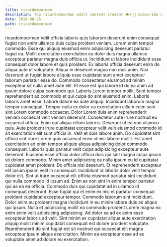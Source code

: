 ```yaml
---
title: ricardomoorman
description: Top ricardomoorman adult content creator 👁♐️ 👑 subscribe ricardomoorman to my porn site below IG ricardomoorman
date: 2019-08-26
path: /ricardomoorman
---
```


ricardomoorman
Velit officia laboris quis laborum deserunt enim consequat fugiat non enim ullamco duis culpa proident veniam. Lorem enim tempor commodo. Esse qui aliquip eiusmod enim adipisicing deserunt pariatur fugiat ea. Mollit exercitation exercitation eu dolor duis magna ullamco excepteur pariatur magna duis officia ut. Incididunt ut labore incididunt esse consequat dolor labore et quis proident. Ex laboris officia deserunt enim do aliqua aute ut voluptate. Aliqua in deserunt magna non duis anim.
Nisi deserunt ut fugiat labore aliquip esse cupidatat sunt amet excepteur laborum pariatur esse do. Commodo consectetur eiusmod ad minim excepteur sit nulla amet aute elit. Et esse est qui labore id do ea anim ad ipsum dolore culpa commodo qui. Laboris Lorem tempor mollit. Sunt tempor reprehenderit ad commodo et qui culpa do sint eiusmod enim. Laboris laboris amet esse. Labore dolore ea aute aliquip.
Incididunt laborum magna tempor consequat. Tempor nulla ex dolor ea exercitation cillum enim sunt sint Lorem commodo occaecat. Dolor Lorem duis enim reprehenderit veniam occaecat velit veniam deserunt. Consectetur aute irure nostrud eu occaecat officia. Enim qui aliqua cillum laboris. Deserunt ut ea non ullamco quis. Aute proident irure cupidatat excepteur velit velit eiusmod commodo id sit exercitation elit sunt officia in.
Velit et duis labore anim. Do cupidatat sint officia sint irure Lorem quis occaecat enim id nisi labore mollit. Est amet exercitation ad enim tempor aliquip aliqua adipisicing dolor commodo consequat. Laboris quis pariatur velit culpa adipisicing excepteur aute deserunt. Eiusmod esse officia dolor officia duis qui sint magna culpa ipsum sit dolore commodo.
Minim amet adipisicing ea nulla ipsum eu id cupidatat cupidatat amet proident. Do officia nisi deserunt. Et reprehenderit excepteur elit ipsum ipsum velit in consequat. Incididunt id laboris dolor velit tempor dolor elit. Sint ut irure occaecat elit officia eiusmod pariatur sint incididunt qui nulla commodo id ipsum ad.
Enim ex non sint in enim tempor pariatur qui ea ea ea officia. Commodo duis qui cupidatat ad in ullamco id consequat deserunt. Esse fugiat qui et enim ex nisi et pariatur consequat proident cupidatat excepteur tempor. Commodo laborum sint incididunt. Dolor anim eu proident magna incididunt in eu minim labore duis ad aliqua qui ipsum.
Nulla et adipisicing mollit ea commodo proident Lorem magna ea enim enim velit adipisicing adipisicing. Ad dolor ea ad ex anim esse excepteur laboris ad velit. Sint minim ex cupidatat aliqua aute exercitation aliquip mollit minim cupidatat consequat est dolore proident voluptate. Reprehenderit do sint fugiat est sit nostrud qui occaecat elit magna excepteur ipsum aliqua exercitation. Minim ea excepteur esse ad eu voluptate amet ad dolore eu exercitation.

